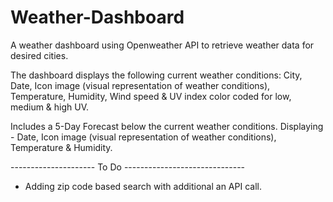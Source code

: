 # Weather-Dashboard

A weather dashboard using Openweather API to retrieve weather data for desired cities.

The dashboard displays the following current weather conditions: City, Date, Icon image (visual representation of weather conditions), Temperature, Humidity, Wind speed & UV index color coded for low, medium & high UV.

Includes a 5-Day Forecast below the current weather conditions. Displaying - Date, Icon image (visual representation of weather conditions), Temperature & Humidity.

--------------------- To Do ------------------------------

* Adding zip code based search with additional an API call.
